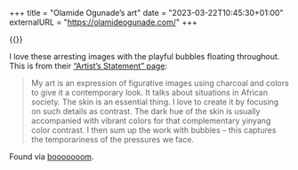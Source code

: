 +++
title = "Olamide Ogunade’s art"
date = "2023-03-22T10:45:30+01:00"
externalURL = "https://olamideogunade.com/"
+++

{{<fig
  src="art@2x.jpg"
  alt="Painting of a woman on a blue stool in a bright, rainbox shirt, in front of a red wall with bubbles floating"
  href="https://olamideogunade.com/"
  />}}

I love these arresting images with the playful bubbles floating throughout. This is from their [“Artist’s Statement” page](https://olamideogunade.com/myart):

> My art is an expression of figurative images using charcoal and colors to give it a contemporary look. It talks about situations in African society. The skin is an essential thing. I love to create it by focusing on such details as contrast. The dark hue of the skin is usually accompanied with vibrant colors for that complementary yinyang color contrast. I then sum up the work with bubbles – this captures the temporariness of the pressures we face.

Found via [booooooom](https://www.booooooom.com/2023/02/27/artist-spotlight-olamide-ogunade/).
